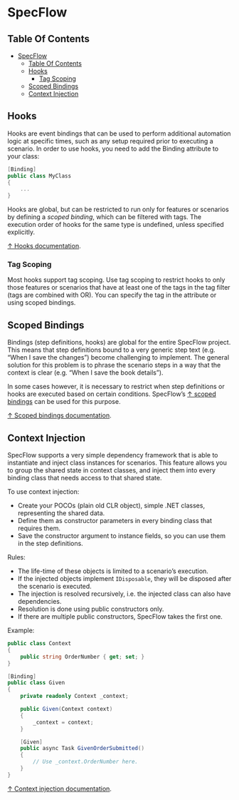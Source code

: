 # SpecFlow

## Table Of Contents

- [SpecFlow](#specflow)
  - [Table Of Contents](#table-of-contents)
  - [Hooks](#hooks)
    - [Tag Scoping](#tag-scoping)
  - [Scoped Bindings](#scoped-bindings)
  - [Context Injection](#context-injection)

## Hooks

Hooks are event bindings that can be used to perform additional automation logic at specific times, such as any setup required prior to executing a scenario. In order to use hooks, you need to add the Binding attribute to your class:

```csharp
[Binding]
public class MyClass
{
    ...
}
```

Hooks are global, but can be restricted to run only for features or scenarios by defining a *scoped binding*, which can be filtered with tags. The execution order of hooks for the same type is undefined, unless specified explicitly.

[↑ Hooks documentation](https://docs.specflow.org/projects/specflow/en/latest/Bindings/Hooks.html).

### Tag Scoping

Most hooks support tag scoping. Use tag scoping to restrict hooks to only those features or scenarios that have at least one of the tags in the tag filter (tags are combined with OR). You can specify the tag in the attribute or using scoped bindings.

## Scoped Bindings

Bindings (step definitions, hooks) are global for the entire SpecFlow project. This means that step definitions bound to a very generic step text (e.g. “When I save the changes”) become challenging to implement. The general solution for this problem is to phrase the scenario steps in a way that the context is clear (e.g. “When I save the book details”).

In some cases however, it is necessary to restrict when step definitions or hooks are executed based on certain conditions. SpecFlow’s [↑ scoped bindings](https://docs.specflow.org/projects/specflow/en/latest/Bindings/Scoped-Step-Definitions.html) can be used for this purpose.

[↑ Scoped bindings documentation](https://docs.specflow.org/projects/specflow/en/latest/Bindings/Scoped-Step-Definitions.html).

## Context Injection

SpecFlow supports a very simple dependency framework that is able to instantiate and inject class instances for scenarios. This feature allows you to group the shared state in context classes, and inject them into every binding class that needs access to that shared state.

To use context injection:

- Create your POCOs (plain old CLR object), simple .NET classes, representing the shared data.
- Define them as constructor parameters in every binding class that requires them.
- Save the constructor argument to instance fields, so you can use them in the step definitions.

Rules:

- The life-time of these objects is limited to a scenario’s execution.
- If the injected objects implement `IDisposable`, they will be disposed after the scenario is executed.
- The injection is resolved recursively, i.e. the injected class can also have dependencies.
- Resolution is done using public constructors only.
- If there are multiple public constructors, SpecFlow takes the first one.

Example:

```csharp
public class Context
{
    public string OrderNumber { get; set; }
}

[Binding]
public class Given
{
    private readonly Context _context;

    public Given(Context context)
    {
        _context = context;
    }

    [Given]
    public async Task GivenOrderSubmitted()
    {
        // Use _context.OrderNumber here.
    }
}
```

[↑ Context injection documentation](https://docs.specflow.org/projects/specflow/en/latest/Bindings/Context-Injection.html).
